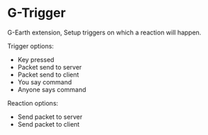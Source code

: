 # G-Trigger
G-Earth extension, 
Setup triggers on which a reaction will happen.

Trigger options:
- Key pressed
- Packet send to server
- Packet send to client
- You say command
- Anyone says command

Reaction options:
- Send packet to server
- Send packet to client